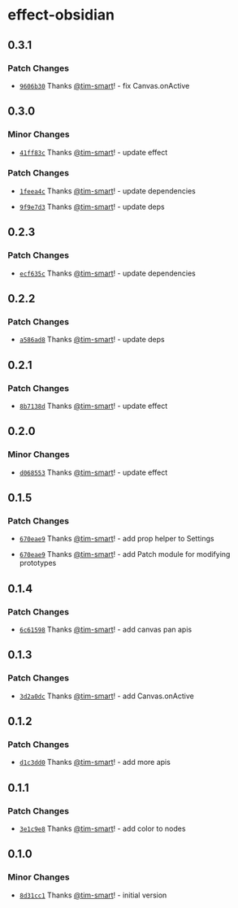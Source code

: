 # effect-obsidian

## 0.3.1

### Patch Changes

- [`9606b30`](https://github.com/tim-smart/effect-obsidian/commit/9606b3020e207cb77ad741ffb9d702fa435ebaf4) Thanks [@tim-smart](https://github.com/tim-smart)! - fix Canvas.onActive

## 0.3.0

### Minor Changes

- [`41ff83c`](https://github.com/tim-smart/effect-obsidian/commit/41ff83c097d086bcd9c4ab5f59c632a137645d5a) Thanks [@tim-smart](https://github.com/tim-smart)! - update effect

### Patch Changes

- [`1feea4c`](https://github.com/tim-smart/effect-obsidian/commit/1feea4cb45d5a2866334af0b4a249f89d26f934e) Thanks [@tim-smart](https://github.com/tim-smart)! - update dependencies

- [`9f9e7d3`](https://github.com/tim-smart/effect-obsidian/commit/9f9e7d36ac1f21f6aff3ed5aa6b9246476b519a1) Thanks [@tim-smart](https://github.com/tim-smart)! - update deps

## 0.2.3

### Patch Changes

- [`ecf635c`](https://github.com/tim-smart/effect-obsidian/commit/ecf635c8a567c2afc329648d2023389541fe478c) Thanks [@tim-smart](https://github.com/tim-smart)! - update dependencies

## 0.2.2

### Patch Changes

- [`a586ad8`](https://github.com/tim-smart/effect-obsidian/commit/a586ad8d5d254ded24064dc2afa4d8636f02ddec) Thanks [@tim-smart](https://github.com/tim-smart)! - update deps

## 0.2.1

### Patch Changes

- [`8b7138d`](https://github.com/tim-smart/effect-obsidian/commit/8b7138d9d756287fb126a91d04df23c2813d574a) Thanks [@tim-smart](https://github.com/tim-smart)! - update effect

## 0.2.0

### Minor Changes

- [`d068553`](https://github.com/tim-smart/effect-obsidian/commit/d068553a0bfde9748764ce0d9ccdaf2fae63340b) Thanks [@tim-smart](https://github.com/tim-smart)! - update effect

## 0.1.5

### Patch Changes

- [`670eae9`](https://github.com/tim-smart/effect-obsidian/commit/670eae9c8f3caff8671715d561315a59b514dfa2) Thanks [@tim-smart](https://github.com/tim-smart)! - add prop helper to Settings

- [`670eae9`](https://github.com/tim-smart/effect-obsidian/commit/670eae9c8f3caff8671715d561315a59b514dfa2) Thanks [@tim-smart](https://github.com/tim-smart)! - add Patch module for modifying prototypes

## 0.1.4

### Patch Changes

- [`6c61598`](https://github.com/tim-smart/effect-obsidian/commit/6c6159867c79c88df551d111f0431d5de54786d5) Thanks [@tim-smart](https://github.com/tim-smart)! - add canvas pan apis

## 0.1.3

### Patch Changes

- [`3d2a0dc`](https://github.com/tim-smart/effect-obsidian/commit/3d2a0dc6acae6f9fa659825b5b35d333425b2402) Thanks [@tim-smart](https://github.com/tim-smart)! - add Canvas.onActive

## 0.1.2

### Patch Changes

- [`d1c3dd0`](https://github.com/tim-smart/effect-obsidian/commit/d1c3dd0097b420bddf06f7e663dccfd2d2bbf231) Thanks [@tim-smart](https://github.com/tim-smart)! - add more apis

## 0.1.1

### Patch Changes

- [`3e1c9e8`](https://github.com/tim-smart/effect-obsidian/commit/3e1c9e86488d6038d2c7e18adf47312b57b06180) Thanks [@tim-smart](https://github.com/tim-smart)! - add color to nodes

## 0.1.0

### Minor Changes

- [`8d31cc1`](https://github.com/tim-smart/effect-obsidian/commit/8d31cc1eebe5164a44f5ce39875fce223bc1f997) Thanks [@tim-smart](https://github.com/tim-smart)! - initial version
